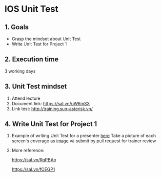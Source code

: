 # IOS Unit Test
## 1. Goals
- Grasp the mindset about Unit Test
- Write Unit Test for Project 1

## 2. Execution time
 3 working days

## 3. Unit Test mindset
1. Attend lecture
2. Document link: https://sal.vn/uW6mSX
3. Link test: http://training.sun-asterisk.vn/

## 4. Write Unit Test for Project 1
1. Example of writing Unit Test for a presenter [here](https://github.com/framgia/Training-Guideline/blob/master/IOS/unit-test/HomeViewControllerTest.swift)
    Take a picture of each screen's coverage as [image](https://github.com/framgia/Training-Guideline/blob/master/IOS/unit-test/HomeViewControllerCoverage.png) và submit by pull request for trainer review
2. More reference:
    
    https://sal.vn/RqPBAo

    https://sal.vn/fOEGP1

